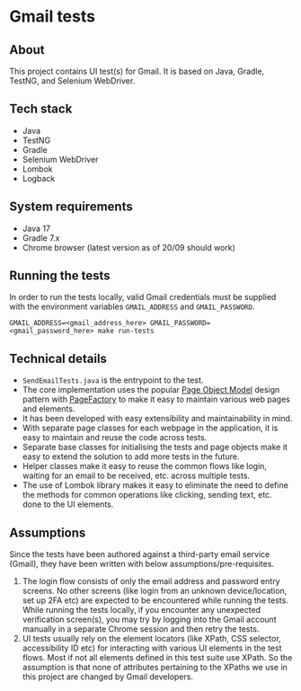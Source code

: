 # Gmail tests

## About

This project contains UI test(s) for Gmail. It is based on Java, Gradle, TestNG, and Selenium WebDriver.

## Tech stack
- Java
- TestNG
- Gradle
- Selenium WebDriver
- Lombok
- Logback

## System requirements
- Java 17
- Gradle 7.x
- Chrome browser (latest version as of 20/09 should work)

## Running the tests
In order to run the tests locally, valid Gmail credentials must be supplied with the environment variables `GMAIL_ADDRESS` and `GMAIL_PASSWORD`.

```
GMAIL_ADDRESS=<gmail_address_here> GMAIL_PASSWORD=<gmail_password_here> make run-tests
```

## Technical details
- `SendEmailTests.java` is the entrypoint to the test.
- The core implementation uses the popular [Page Object Model](https://www.selenium.dev/documentation/test_practices/encouraged/page_object_models/) design pattern with [PageFactory](https://www.selenium.dev/selenium/docs/api/java/org/openqa/selenium/support/PageFactory.html) to make it easy to maintain various web pages and elements.
- It has been developed with easy extensibility and maintainability in mind.
- With separate page classes for each webpage in the application, it is easy to maintain and reuse the code across tests.
- Separate base classes for initialising the tests and page objects make it easy to extend the solution to add more tests in the future.
- Helper classes make it easy to reuse the common flows like login, waiting for an email to be received, etc. across multiple tests.
- The use of Lombok library makes it easy to eliminate the need to define the methods for common operations like clicking, sending text, etc. done to the UI elements.

## Assumptions
Since the tests have been authored against a third-party email service (Gmail), they have been written with below assumptions/pre-requisites.
1. The login flow consists of only the email address and password entry screens. No other screens (like login from an unknown device/location, set up 2FA etc) are expected to be encountered while running the tests. While running the tests locally, if you encounter any unexpected verification screen(s), you may try by logging into the Gmail account manually in a separate Chrome session and then retry the tests.
2. UI tests usually rely on the element locators (like XPath, CSS selector, accessibility ID etc) for interacting with various UI elements in the test flows. Most if not all elements defined in this test suite use XPath. So the assumption is that none of attributes pertaining to the XPaths we use in this project are changed by Gmail developers.